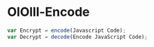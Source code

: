 # OlOlll-Encode
```javascript
var Encrypt = encode(Javascript Code);
var Decrypt = decode(Encode JavaScript Code);
```
